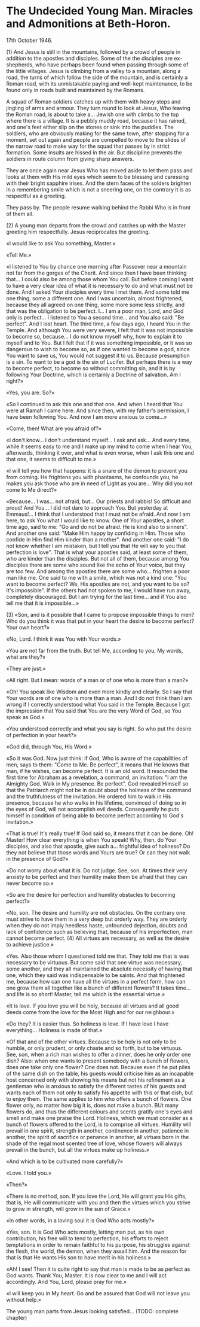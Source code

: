 # The Undecided Young Man. Miracles and Admonitions at Beth-Horon.

17th October 1946.

(1) And Jesus is still in the mountains, followed by a crowd of people in addition to the apostles and disciples. Some of the the disciples are ex-shepherds, who have perhaps been found when passing through some of the little villages. Jesus is climbing from a valley to a mountain, along a road, the turns of which follow the side of the mountain, and is certainly a Roman road, with its unmistakable paying and well-kept maintenance, to be found only in roads built and maintained by the Romans.

A squad of Roman soldiers catches up with them with heavy steps and jingling of arms and armour. They turn round to look at Jesus, Who leaving the Roman road, is about to take a... Jewish one with climbs to the top where there is a village. It is a pebbly muddy road, because it has rained, and one's feet either slip on the stones or sink into the puddles. The soldiers, who are obviously making for the same town, after stopping for a moment, set out again and people are compelled to move to the slides of the narrow road to make way for the squad that passes by in strict formation. Some insults are hissed in the air. But discipline prevents the soldiers in route column from giving sharp answers.

They are once again near Jesus Who has moved aside to let them pass and looks at them with His mild eyes which seem to be blessing and caressing with their bright sapphire irises. And the stern faces of the solders brighten in a remembering smile which is not a sneering one, on the contrary it is as respectful as a greeting.

They pass by. The people resume walking behind the Rabbi Who is in front of them all.

(2) A young man departs from the crowd and catches up with the Master greeting him respectfully. Jesus reciprocates the greeting.

«I would like to ask You something, Master.»

«Tell Me.»

«I listened to You by chance one morning after Passover near a mountain not far from the gorges of the Cherit. And since then I have been thinking that... I could also be among those whom You call. But before coming I want to have a very clear idea of what it is necessary to do and what must not be done. And I asked Your disciples every time I met them. And some told me one thing, some a different one. And I was uncertain, almost frightened, because they all agreed on one thing, some more some less strictly, and that was the obligation to be perfect. I... I am a poor man, Lord, and God only is perfect... I listened to You a second time... and You also said: "Be perfect". And I lost heart. The third time, a few days ago, I heard You in the Temple. And although You were very severe, I felt that it was not impossible to become so, because... I do not know myself why, how to explain it to myself and to You. But I felt that if it was something impossible, or it was so dangerous to wish to become so, as if one wanted to become a god, since You want to save us, You would not suggest it to us. Because presumption is a sin. To want to be a god is the sin of Lucifer. But perhaps there is a way to become perfect, to become so without committing sin, and it is by following Your Doctrine, which is certainly a Doctrine of salvation. Am I right?»

«Yes, you are. So?»

«So I continued to ask this one and that one. And when I heard that You were at Ramah I came here. And since then, with my father's permission, I have been following You. And now I am more anxious to come...»

«Come, then! What are you afraid of?»

«I don't know... I don't understand myself... I ask and ask... And every time, while it seems easy to me and I make up my mind to come when I hear You, afterwards, thinking it over, and what is even worse, when I ask this one and that one, it seems to difficult to me.»

«I will tell you how that happens: it is a snare of the demon to prevent you from coming. He frightens you with phantasms, he confounds you, he makes you ask those who are in need of Light as you are... Why did you not come to Me direct?»

«Because... I was... not afraid, but... Our priests and rabbis! So difficult and proud! And You... I did not dare to approach You. But yesterday at Emmaus!... I think that I understood that I must not be afraid. And now I am here, to ask You what I would like to know. One of Your apostles, a short time ago, said to me: "Go and do not be afraid. He is kind also to sinners". And another one said: "Make Him happy by confiding in Him. Those who confide in Him find Him kinder than a mother". And another one said: "I do not know whether I am mistaken, but I tell you that He will say to you that perfection is love". That is what your apostles said, at least some of them, who are kinder than the disciples. But not all of them, because among You disciples there are some who sound like the echo of Your voice, but they are too few. And among the apostles there are some who... frighten a poor man like me. One said to me with a smile, which was not a kind one: "You want to become perfect? We, His apostles are not, and you want to be so? It's impossible". If the others had not spoken to me, I would have run away, completely discouraged. But I am trying for the last time... and if You also tell me that it is impossible...»

(3) «Son, and is it possible that I came to propose impossible things to men? Who do you think it was that put in your heart the desire to become perfect? Your own heart?»

«No, Lord. I think it was You with Your words.»

«You are not far from the truth. But tell Me, according to you, My words, what are they?»

«They are just.»

«All right. But I mean: words of a man or of one who is more than a man?»

«Oh! You speak like Wisdom and even more kindly and clearly. So I say that Your words are of one who is more than a man. And I do not think than I am wrong if I correctly understood what You said in the Temple. Because I got the impression that You said that You are the very Word of God, so You speak as God.»

«You understood correctly and what you say is right. So who put the desire of perfection in your heart?»

«God did, through You, His Word.»

«So it was God. Now just think: if God, Who is aware of the capabilities of men, says to them: "Come to Me. Be perfect", it means that He knows that man, if he wishes, can become perfect. It is an old word. It resounded the first time for Abraham as a revelation, a command, an invitation: "I am the Almighty God. Walk in My presence. Be perfect". God revealed Himself so that the Patriarch might not be in doubt about the holiness of the command and the truthfulness of the invitation. He ordered him to walk in His presence, because he who walks in his lifetime, convinced of doing so in the eyes of God, will not accomplish evil deeds. Consequently he puts himself in condition of being able to become perfect according to God's invitation.»

«That is true! It's really true! If God said so, it means that it can be done. Oh! Master! How clear everything is when You speak! Why, then, do Your disciples, and also that apostle, give such a... frightful idea of holiness? Do they not believe that those words and Yours are true? Or can they not walk in the presence of God?»

«Do not worry about what it is. Do not judge. See, son. At times their very anxiety to be perfect and their humility make them be afraid that they can never become so.»

«So are the desire for perfection and humility obstacles to becoming perfect?»

«No, son. The desire and humility are not obstacles. On the contrary one must strive to have them in a very deep but orderly way. They are orderly when they do not imply heedless haste, unfounded dejection, doubts and lack of confidence such as believing that, because of his imperfection, man cannot become perfect. (4) All virtues are necessary, as well as the desire to achieve justice.»

«Yes. Also those whom I questioned told me that. They told me that is was necessary to be virtuous. But some said that one virtue was necessary, some another, and they all maintained the absolute necessity of having that one, which they said was indispensable to be saints. And that frightened me, because how can one have all the virtues in a perfect form, how can one grow them all together like a bunch of different flowers? It takes time... and life is so short! Master, tell me which is the essential virtue.»

«It is love. If you love you will be holy, because all virtues and all good deeds come from the love for the Most High and for our neighbour.»

«Do they? It is easier thus. So holiness is love. If I have love I have everything... Holiness is made of that.»

«Of that and of the other virtues. Because to be holy is not only to be humble, or only prudent, or only chaste and so forth, but to be virtuous. See, son, when a rich man wishes to offer a dinner, does he only order one dish? Also: when one wants to present somebody with a bunch of flowers, does one take only one flower? One does not. Because even if he put piles of the same dish on the table, his guests would criticise him as an incapable host concerned only with showing his means but not his refinement as a gentleman who is anxious to satisfy the different tastes of his guests and wants each of them not only to satisfy his appetite with this or that dish, but to enjoy them. The same applies to him who offers a bunch of flowers. One flower only, no matter how big it is, does not make a bunch. BUt many flowers do, and thus the different colours and scents gratify one's eyes and smell and make one praise the Lord. Holiness, which we must consider as a bunch of flowers offered to the Lord, is to comprise all virtues. Humility will prevail in one spirit, strength in another, continence in another, patience in another, the spirit of sacrifice or penance in another, all virtues born in the shade of the regal most scented tree of love, whose flowers will always prevail in the bunch, but all the virtues make up holiness.»

«And which is to be cultivated more carefully?»

«Love. I told you.»

«Then?»

«There is no method, son. If you love the Lord, He will grant you His gifts, that is, He will communicate with you and then the virtues which you strive to grow in strength, will grow in the sun of Grace.»

«In other words, in a loving soul it is God Who acts mostly?»

«Yes, son. It is God Who acts mostly, letting man put, as his own contribution, his free will to tend to perfection, his efforts to reject temptations in order to remain faithful to his purpose, his struggles against the flesh, the world, the demon, when they assail him. And the reason for that is that He wants His son to have merit in his holiness.»

«Ah! I see! Then it is quite right to say that man is made to be as perfect as God wants. Thank You, Master. It is now clear to me and I will act accordingly. And You, Lord, please pray for me.»

«I will keep you in My heart. Go and be assured that God will not leave you without help.»

The young man parts from Jesus looking satisfied... (TODO: complete chapter)
